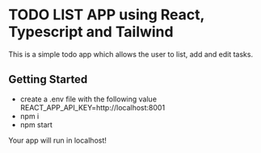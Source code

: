 # TODO LIST APP using React, Typescript and Tailwind
This is a simple todo app which allows the user to list, add and edit tasks.

## Getting Started
- create a .env file with the following value
    REACT_APP_API_KEY=http://localhost:8001
- npm i 
- npm start

Your app will run in localhost!
